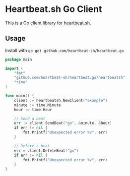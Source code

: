 # Heartbeat.sh Go Client

This is a Go client library for [heartbeat.sh](https://heartbeat.sh).


## Usage

Install with `go get github.com/heartbeat-sh/heartbeat.go`

```Go
package main

import (
	"fmt"
	"github.com/heartbeat-sh/heartbeat.go/heartbeatsh"
	"time"
)

func main() {
	client := heartbeatsh.NewClient("example")
	minute := time.Minute
	hour := time.Hour

	// Send a beat
	err := client.SendBeat("go", &minute, &hour)
	if err != nil {
		fmt.Printf("Unexpected error %v", err)
	}

	// Delete a beat
	err = client.DeleteBeat("go")
	if err != nil {
		fmt.Printf("Unexpected error %v", err)
	}
}
```
